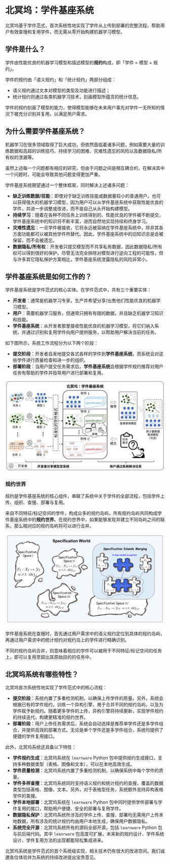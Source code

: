 # 北冥坞：学件基座系统

北冥坞基于学件范式，首次系统性地实现了学件从上传到部署的完整流程，帮助用户有效查搜和复用学件，而无需从零开始构建机器学习模型。

<!-- ## 学件范式

目前机器学习在很多领域取得了巨大的成功，但是也暴露出诸多问题：
- 训练一个好模型的条件苛刻（大量高质量有标记数据，高算力机器，专家经验）；
- 面对不断变化的环境，模型难以适应且可能出现灾难性遗忘；
- 数据隐私阻碍了不同用户间经验的分享；
- 模型通常是为特定任务设计的，难以复用到其他任务上；
- ......

虽然目前上述每一个问题都有相应的研究，但由于问题间是相互耦合的，在解决其中一个问题时，可能会导致其他问题变得更加严重。

学件范式期望通过一个整体框架同时解决上述诸多问题。学件范型期望系统的组织和复用模型来完成甚至超出其原始目的的任务，并使用户无需从零开始构建他们的机器学习模型。 -->

## 学件是什么？

学件由性能优良的机器学习模型和描述模型的**规约**构成，即「学件 = 模型 + 规约」。

学件的规约由「语义规约」和「统计规约」两部分组成：
- 语义规约通过文本对模型的类型及功能进行描述；
- 统计规约则通过各类机器学习技术，刻画模型所蕴含的统计信息。

学件的规约刻画了模型的能力，使得模型能够在未来用户事先对学件一无所知的情况下被充分识别并复用，以满足用户需求。

## 为什么需要学件基座系统？

机器学习在很多领域取得了巨大成功，但依然面临着诸多问题，例如需要大量的训练数据和高超的训练技巧、持续学习的困难、灾难性遗忘的风险以及数据隐私/所有权的泄漏等。

虽然上述每一个问题都有相应的研究，但由于问题之间是相互耦合的，在解决其中一个问题时，可能会导致其他问题变得更加严重。

学件基座系统期望通过一个整体框架，同时解决上述诸多问题：
- **缺乏训练数据/技能**：即使对于缺乏训练技能或数据量较小的普通用户，也可以获得强大的机器学习模型，因为用户可以从学件基座系统中获取性能优良的学件，并进一步调整或改进，而不是自己从头开始构建模型。
- **持续学习**：随着在各种不同任务上训练得到的、性能优良的学件被不断提交，学件基座系统中的知识将不断丰富，进而自然地实现持续和终身学习。
- **灾难性遗忘**：一旦学件被接收，它将永远被容纳在学件基座系统中，除非其各方面功能都可以被其他学件所替代。因此，学件基座系统中的旧知识总是会被保留，而不会被遗忘。
- **数据隐私/所有权**：开发者只提交模型而不共享私有数据，因此数据隐私/所有权可以得到很好的保护。尽管无法完全排除对模型进行逆向工程的可能性，但与许多其它隐私保护方案相比，学件基座系统泄露隐私的风险非常小。


## 学件基座系统是如何工作的？

学件基座系统是学件范式的核心实体。在学件范式中，共有三个重要实体：
- **开发者**：通常是机器学习专家，生产并希望分享/出售他们性能优良的机器学习模型。
- **用户**：需要机器学习服务，但通常只拥有有限的数据，并且缺乏机器学习知识和技能。
- **学件基座系统**：从开发者那里接收性能优良的机器学习模型，将它们纳入系统，并通过识别和复用学件向用户提供服务，以帮助用户解决当前的任务。

如下图所示，系统工作流程分为以下两个阶段：

- **提交阶段**：开发者自发地提交各式各样的学件到**学件基座系统**，而系统会对这些学件进行质量检查和进一步的组织。
- **部署阶段**：当用户提交任务需求后，**学件基座系统**会根据学件规约推荐对用户任务有帮助的学件并指导用户进行部署和复用。

![Fig_design](.../../../../public/learnware_workflow_zh.svg)

### 规约世界

规约是学件基座系统的核心组件，串联了系统中关于学件的全部流程，包括学件上传、组织、查搜、部署与复用。

来自不同特征/标记空间的学件，构成众多的规约岛屿，所有规约岛屿共同构成学件基座系统中的**规约世界**。在规约世界中，如果能够发现并建立不同岛屿之间的联系，那么相对应的规约岛屿将可以进行合并。

![Fig_world](../../public/specification_world.jpg)

学件基座系统在查搜时，首先通过用户需求中的语义规约定位到具体的规约岛屿，再通过用户需求中的统计规约对规约岛上的学件进行精确识别。

不同的规约岛屿合并，则意味着相应的学件可以被用于不同特征/标记空间的任务上，即可以复用至超出其原始目的的任务中。


## 北冥坞系统有哪些特性？

北冥坞首次系统性地实现了学件范式中的核心流程：

- **提交阶段**：系统内置了多重检测机制，以确保上传学件的质量。另外，系统会根据已有的学件规约，训练一个异构引擎，用于合并不同的规约岛屿，以及为学件赋予新规约。随着更多学件的上传，异构引擎将持续更新，实现学件规约的持续迭代，构建更精准的规约世界。
- **部署阶段**：用户上传任务需求后，系统会自动选择是推荐单学件还是多学件组合，并提供高效的部署方式。无论是单个学件还是多学件组合，系统均提供了便捷的学件复用接口。

此外，北冥坞系统还具备以下特性：

- **学件规约生成**：北冥坞系统在 `learnware` Python 包中提供规约生成接口，支持多种数据类型（表格、图像和文本），可以在本地高效生成。
- **学件质量检测**：北冥坞系统内置了多重检测机制，以确保系统中每个学件的质量。
- **学件多样查搜**：北冥坞系统同时支持语义规约和统计规约的查搜，覆盖的数据类型包括表格、图像、文本。另外，对于表格型任务，系统额外支持异构表格学件的查搜。
- **学件本地部署**：北冥坞系统在 `learnware` Python 包中同时提供学件部署与学件复用的接口，帮助用户便捷、安全的部署与复用学件。
- **数据隐私保护**：北冥坞系统所涉及的学件上传、查搜、部署均无需用户上传本地数据，所有涉及的统计规约均由用户本地生成，确保用户数据隐私。
- **系统完全开源**：北冥坞系统所有的源码全部开源，包括 `learnware` Python 包与前后端代码。其中 `leanrware` 包高度可扩展，未来新的规约设计、学件系统设计、学件复用方法的出现都能轻松集成进来。

北冥坞系统是学件范式的首个系统级实现，相关技术仍有很大的改进空间。我们诚邀各位体验并为系统的持续改进提出宝贵意见。
